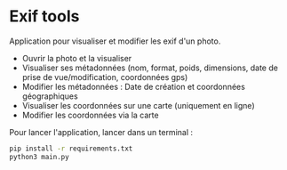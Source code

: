 # Exif tools

Application pour visualiser et modifier les exif d'un photo.

- Ouvrir la photo et la visualiser
- Visualiser ses métadonnées (nom, format, poids, dimensions, date de prise de vue/modification, coordonnées gps)
- Modifier les métadonnées : Date de création et coordonnées géographiques
- Visualiser les coordonnées sur une carte (uniquement en ligne)
- Modifier les coordonnées via la carte

Pour lancer l'application, lancer dans un terminal :

```bash
pip install -r requirements.txt
python3 main.py
```

